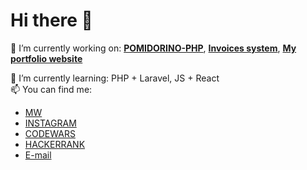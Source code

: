 <h1> Hi there 👋 </h1>

🔭 I’m currently working on: <a href="https://github.com/KonradGaik/PIZZA-POMIDORINO-PHP"><b>POMIDORINO-PHP</b></a>, <a href="https://github.com/KonradGaik/invoicesSystem"><b>Invoices system</b></a>,
<a href="http://konradgaik.pl"><b>My portfolio website</b></a></br>

🌱 I’m currently learning: PHP + Laravel, JS + React</br> 
📫 You can find me: <ul>
  <li> <a href="https://konradgaik.pl/">MW</a></li>
<li> <a href="https://www.instagram.com/konradgaik.pl/">INSTAGRAM</a></li>
  <li> <a href="https://www.codewars.com/users/Konradgaik/">CODEWARS</a></li>
   <li> <a href="https://www.hackerrank.com/konradgaik?hr_r=1">HACKERRANK</a></li>
<li><a href="mailto:konradgaik@icloud.com">E-mail</a></li> 
</ul>






